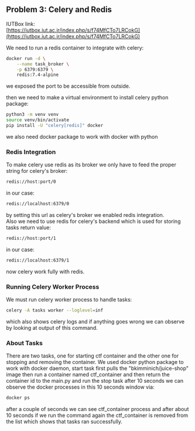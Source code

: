 ## Problem 3: Celery and Redis

IUTBox link:
<br />
[https://iutbox.iut.ac.ir/index.php/s/f74MfCTo7LRCokG](https://iutbox.iut.ac.ir/index.php/s/f74MfCTo7LRCokG)
<br />

We need to run a redis container to integrate with celery:
```bash
docker run -d \
    --name task_broker \
    -p 6379:6379 \
    redis:7.4-alpine
```
we exposed the port to be accessible from outside.

then we need to make a virtual environment to install celery python package:

```bash
python3 -m venv venv
source venv/bin/activate
pip install -U "celery[redis]" docker
```
we also need docker package to work with docker with python


### Redis Integration
To make celery use redis as its broker we only have to feed the proper string for celery's broker:
```bash
redis://host:port/0
```
in our case:
```bash
redis://localhost:6379/0
```
by setting this url as celery's broker we enabled redis integration.
<br />
Also we need to use redis for celery's backend which is used for storing tasks return value:
```bash
redis://host:port/1
```
in our case:
```bash
redis://localhost:6379/1
```
now celery work fully with redis.

### Running Celery Worker Process
We must run celery worker process to handle tasks:
```bash
celery -A tasks worker --loglevel=inf
```
which also shows celery logs and if anything goes wrong we can observe by looking at output of this command.


### About Tasks
There are two tasks, one for starting ctf container and the other one for stopping and removing
the container.
We used docker python package to work with docker daemon, start task first pulls the "bkimminich/juice-shop"
image then run a container named ctf_container and then return the container id to the main.py and run the 
stop task after 10 seconds we can observe the docker processes in this 10 seconds window via:
```bash
docker ps
```
after a couple of seconds we can see ctf_container process and after about 10 seconds if we run the command
again the ctf_container is removed from the list which shows that tasks ran successfully.
